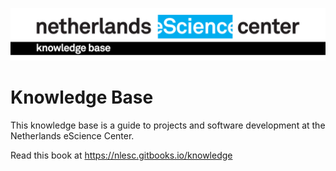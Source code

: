 
![Header](images/ESCIENCE-KB-black-tape.jpg)
# Knowledge Base

This knowledge base is a guide to projects and software development at the Netherlands eScience Center.

Read this book at https://nlesc.gitbooks.io/knowledge